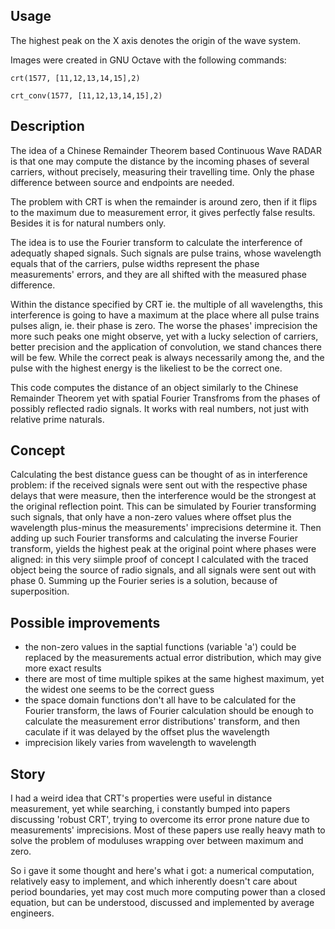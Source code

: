 ## Usage

The highest peak on the X axis denotes the origin of the wave system.

Images were created in GNU Octave with the following commands:
```
crt(1577, [11,12,13,14,15],2)

crt_conv(1577, [11,12,13,14,15],2)
```
## Description

The idea of a Chinese Remainder Theorem based Continuous Wave RADAR is that one may compute the distance by the incoming phases of several carriers, without precisely, measuring their travelling time. Only the phase difference between source and endpoints are needed.

The problem with CRT is when the remainder is around zero, then if it flips to the maximum due to measurement error, it gives perfectly false results. Besides it is for natural numbers only.

The idea is to use the Fourier transform to calculate the interference of adequatly shaped signals. Such signals are pulse trains, whose wavelength equals that of the carriers, pulse widths represent the phase measurements' errors, and they are all shifted with the measured phase difference.

Within the distance specified by CRT ie. the multiple of all wavelengths, this interference is going to have a maximum at the place where all pulse trains pulses align, ie. their phase is zero. The worse the phases' imprecision the more such peaks one might observe, yet with a lucky selection of carriers, better precision and the application of convolution, we stand chances there will be few. While the correct peak is always necessarily among the, and the pulse with the highest energy is the likeliest to be the correct one.

This code computes the distance of an object similarly to the Chinese Remainder Theorem yet with spatial Fourier Transfroms from the phases of possibly reflected radio signals. It works with real numbers, not just with relative prime naturals.

## Concept

Calculating the best distance guess can be thought of as in interference problem: if the received signals were sent out with the respective phase delays that were measure, then the interference would be the strongest at the original reflection point. This can be simulated by Fourier transforming such signals, that only have a non-zero values where offset plus the wavelength plus-minus the measurements' imprecisions determine it. Then adding up such Fourier transforms and calculating the inverse Fourier transform, yields the highest peak at the original point where phases were aligned: in this very siimple proof of concept I calculated with the traced object being the source of radio signals, and all signals were sent out with phase 0. Summing up the Fourier series is a solution, because of superposition.

## Possible improvements

- the non-zero values in the saptial functions (variable 'a') could be replaced by the measurements actual error distribution, which may give more exact results
- there are most of time multiple spikes at the same highest maximum, yet the widest one seems to be the correct guess
- the space domain functions don't all have to be calculated for the Fourier transform, the laws of Fourier calculation should be enough to calculate the measurement error distributions' transform, and then caculate if it was delayed by the offset plus the wavelength
- imprecision likely varies from wavelength to wavelength


## Story

I had a weird idea that CRT's properties were useful in distance measurement, yet while searching, i constantly bumped into papers discussing 'robust CRT', trying to overcome its error prone nature due to measurements' imprecisions. Most of these papers use really heavy math to solve the problem of moduluses wrapping over between maximum and zero.

So i gave it some thought and here's what i got: a numerical computation, relatively easy to implement, and which inherently doesn't care about period boundaries, yet may cost much more computing power than a closed equation, but can be understood, discussed and implemented by average engineers.

